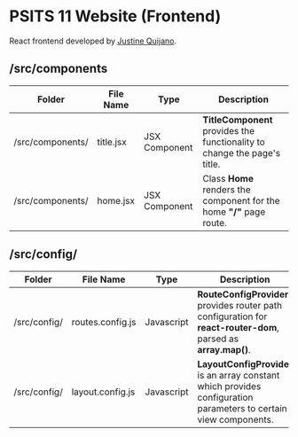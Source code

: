 # PSITS 11 Website (Frontend)
React frontend developed by [Justine Quijano](https://github.com/jmquijano).
## /src/components
| Folder | File Name | Type | Description |
| -- |--|--| --
| /src/components/ | title.jsx | JSX Component | **TitleComponent** provides the functionality to change the page's title.
| /src/components/ | home.jsx | JSX Component | Class **Home** renders the component for the home **"/"** page route.


## /src/config/
| Folder | File Name | Type | Description |
| -- |--|--| --
| /src/config/ | routes.config.js | Javascript | **RouteConfigProvider** provides router path configuration for **react-router-dom**, parsed as **array.map()**.
| /src/config/ | layout.config.js | Javascript | **LayoutConfigProvider** is an array constant which provides configuration parameters to certain view components.
